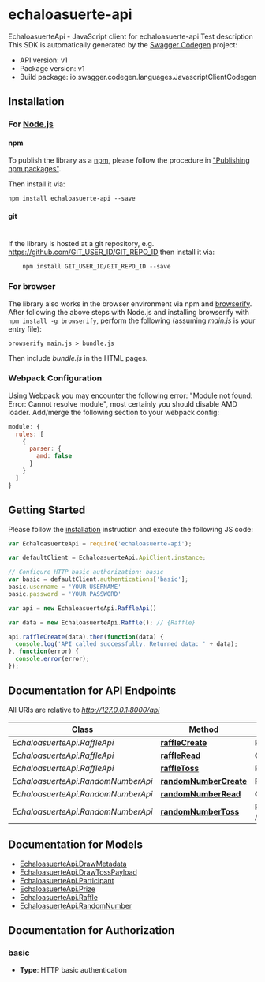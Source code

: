 # echaloasuerte-api

EchaloasuerteApi - JavaScript client for echaloasuerte-api
Test description
This SDK is automatically generated by the [Swagger Codegen](https://github.com/swagger-api/swagger-codegen) project:

- API version: v1
- Package version: v1
- Build package: io.swagger.codegen.languages.JavascriptClientCodegen

## Installation

### For [Node.js](https://nodejs.org/)

#### npm

To publish the library as a [npm](https://www.npmjs.com/),
please follow the procedure in ["Publishing npm packages"](https://docs.npmjs.com/getting-started/publishing-npm-packages).

Then install it via:

```shell
npm install echaloasuerte-api --save
```

#### git
#
If the library is hosted at a git repository, e.g.
https://github.com/GIT_USER_ID/GIT_REPO_ID
then install it via:

```shell
    npm install GIT_USER_ID/GIT_REPO_ID --save
```

### For browser

The library also works in the browser environment via npm and [browserify](http://browserify.org/). After following
the above steps with Node.js and installing browserify with `npm install -g browserify`,
perform the following (assuming *main.js* is your entry file):

```shell
browserify main.js > bundle.js
```

Then include *bundle.js* in the HTML pages.

### Webpack Configuration

Using Webpack you may encounter the following error: "Module not found: Error:
Cannot resolve module", most certainly you should disable AMD loader. Add/merge
the following section to your webpack config:

```javascript
module: {
  rules: [
    {
      parser: {
        amd: false
      }
    }
  ]
}
```

## Getting Started

Please follow the [installation](#installation) instruction and execute the following JS code:

```javascript
var EchaloasuerteApi = require('echaloasuerte-api');

var defaultClient = EchaloasuerteApi.ApiClient.instance;

// Configure HTTP basic authorization: basic
var basic = defaultClient.authentications['basic'];
basic.username = 'YOUR USERNAME'
basic.password = 'YOUR PASSWORD'

var api = new EchaloasuerteApi.RaffleApi()

var data = new EchaloasuerteApi.Raffle(); // {Raffle} 

api.raffleCreate(data).then(function(data) {
  console.log('API called successfully. Returned data: ' + data);
}, function(error) {
  console.error(error);
});


```

## Documentation for API Endpoints

All URIs are relative to *http://127.0.0.1:8000/api*

Class | Method | HTTP request | Description
------------ | ------------- | ------------- | -------------
*EchaloasuerteApi.RaffleApi* | [**raffleCreate**](docs/RaffleApi.md#raffleCreate) | **POST** /raffle/ | 
*EchaloasuerteApi.RaffleApi* | [**raffleRead**](docs/RaffleApi.md#raffleRead) | **GET** /raffle/{id}/ | 
*EchaloasuerteApi.RaffleApi* | [**raffleToss**](docs/RaffleApi.md#raffleToss) | **POST** /raffle/{id}/toss/ | 
*EchaloasuerteApi.RandomNumberApi* | [**randomNumberCreate**](docs/RandomNumberApi.md#randomNumberCreate) | **POST** /random_number/ | 
*EchaloasuerteApi.RandomNumberApi* | [**randomNumberRead**](docs/RandomNumberApi.md#randomNumberRead) | **GET** /random_number/{id}/ | 
*EchaloasuerteApi.RandomNumberApi* | [**randomNumberToss**](docs/RandomNumberApi.md#randomNumberToss) | **POST** /random_number/{id}/toss/ | 


## Documentation for Models

 - [EchaloasuerteApi.DrawMetadata](docs/DrawMetadata.md)
 - [EchaloasuerteApi.DrawTossPayload](docs/DrawTossPayload.md)
 - [EchaloasuerteApi.Participant](docs/Participant.md)
 - [EchaloasuerteApi.Prize](docs/Prize.md)
 - [EchaloasuerteApi.Raffle](docs/Raffle.md)
 - [EchaloasuerteApi.RandomNumber](docs/RandomNumber.md)


## Documentation for Authorization


### basic

- **Type**: HTTP basic authentication

